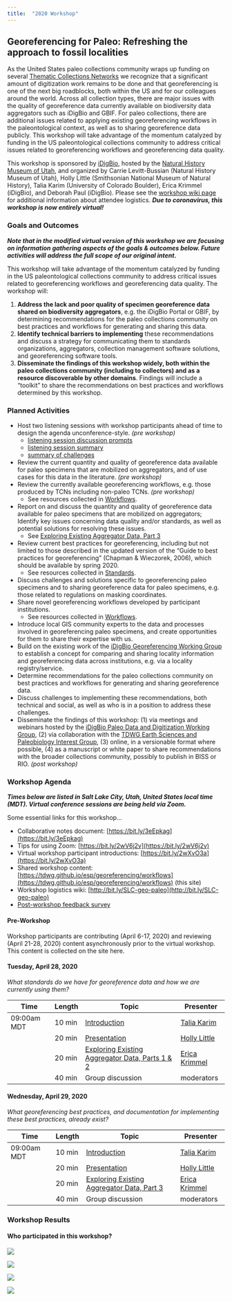 ```yaml
---
title:  "2020 Workshop"
---
```


## Georeferencing for Paleo: Refreshing the approach to fossil localities

As the United States paleo collections community wraps up funding on several [Thematic Collections Networks](https://www.idigbio.org/content/thematic-collections-networks) we recognize that a significant amount of digitization work remains to be done and that georeferencing is one of the next big roadblocks, both within the US and for our colleagues around the world. Across all collection types, there are major issues with the quality of georeference data currently available on biodiversity data aggregators such as iDigBio and GBIF. For paleo collections, there are additional issues related to applying existing georeferencing workflows in the paleontological context, as well as to sharing georeference data publicly. This workshop will take advantage of the momentum catalyzed by funding in the US paleontological collections community to address critical issues related to georeferencing workflows and georeferencing data quality.

This workshop is sponsored by [iDigBio](https://www.idigbio.org/), hosted by the [Natural History Museum of Utah](https://nhmu.utah.edu/), and organized by Carrie Levitt-Bussian (Natural History Museum of Utah), Holly Little (Smithsonian National Museum of Natural History), Talia Karim (University of Colorado Boulder), Erica Krimmel (iDigBio), and Deborah Paul (iDigBio). Please see the [workshop wiki page](https://www.idigbio.org/wiki/index.php/Georeferencing_for_Paleo_Workshop) for additional information about attendee logistics. _**Due to coronavirus, this workshop is now entirely virtual!**_

### Goals and Outcomes

_**Note that in the modified virtual version of this workshop we are focusing on information gathering aspects of the goals & outcomes below. Future activities will address the full scope of our original intent.**_

This workshop will take advantage of the momentum catalyzed by funding in the US paleontological collections community to address critical issues related to georeferencing workflows and georeferencing data quality. The workshop will:
1. **Address the lack and poor quality of specimen georeference data shared on biodiversity aggregators**, e.g. the iDigBio Portal or GBIF, by determining recommendations for the paleo collections community on best practices and workflows for generating and sharing this data.
1. **Identify technical barriers to implementing** these recommendations and discuss a strategy for communicating them to standards organizations, aggregators, collection management software solutions, and georeferencing software tools.
1. **Disseminate the findings of this workshop widely, both within the paleo collections community (including to collectors) and as a resource discoverable by other domains**. Findings will include a “toolkit” to share the recommendations on best practices and workflows determined by this workshop.

### Planned Activities

- Host two listening sessions with workshop participants ahead of time to design the agenda unconference-style. _(pre workshop)_
    - [listening session discussion prompts](2020-workshop/Georeferencing-for-Paleo-Listening-Session-Intro_2020-01-29.pdf)
    - [listening session summary](2020-workshop/Georeferencing-for-Paleo-Listening-Sessions-Summary_2020-01-29.pdf)
    - [summary of challenges](2020-workshop/Georeferencing-for-Paleo-Challenges-Summary_2020-01-29.pdf)
- Review the current quantity and quality of georeference data available for paleo specimens that are mobilized on aggregators, and of use cases for this data in the literature. _(pre workshop)_
- Review the currently available georeferencing workflows, e.g. those produced by TCNs including non-paleo TCNs. _(pre workshop)_
    - See resources collected in [Workflows](workflows).
- Report on and discuss the quantity and quality of georeference data available for paleo specimens that are mobilized on aggregators; Identify key issues concerning data quality and/or standards, as well as potential solutions for resolving these issues.
    - See [Exploring Existing Aggregator Data, Part 3](https://ekrimmel.github.io/paleo-georeferenced-data/georef4paleo)
- Review current best practices for georeferencing, including but not limited to those described in the updated version of the “Guide to best practices for georeferencing” (Chapman & Wieczorek, 2006), which should be available by spring 2020.
    - See resources collected in [Standards](standards).
- Discuss challenges and solutions specific to georeferencing paleo specimens and to sharing georeference data for paleo specimens, e.g. those related to regulations on masking coordinates.
- Share novel georeferencing workflows developed by participant institutions.
    - See resources collected in [Workflows](workflows).
- Introduce local GIS community experts to the data and processes involved in georeferencing paleo specimens, and create opportunities for them to share their expertise with us.
- Build on the existing work of the [iDigBio Georeferencing Working Group](https://www.idigbio.org/wiki/index.php/Georeferencing_Working_Group) to establish a concept for comparing and sharing locality information and georeferencing data across institutions, e.g. via a locality registry/service.
- Determine recommendations for the paleo collections community on best practices and workflows for generating and sharing georeference data.
- Discuss challenges to implementing these recommendations, both technical and social, as well as who is in a position to address these challenges.
- Disseminate the findings of this workshop: (1) via meetings and webinars hosted by the [iDigBio Paleo Data and Digitization Working Group](https://www.idigbio.org/wiki/index.php/Paleo_Digitization_Working_Group), (2) via collaboration with the [TDWG Earth Sciences and Paleobiology Interest Group](https://github.com/tdwg/esp/), (3) online, in a versionable format where possible, (4) as a manuscript or white paper to share recommendations with the broader collections community, possibly to publish in BISS or RIO. _(post workshop)_

### Workshop Agenda

_**Times below are listed in Salt Lake City, Utah, United States local time (MDT). Virtual conference sessions are being held via Zoom.**_

Some essential links for this workshop...
- Collaborative notes document: [https://bit.ly/3eEpkag](https://bit.ly/3eEpkag)
- Tips for using Zoom: [https://bit.ly/2wV6j2v](https://bit.ly/2wV6j2v)
- Virtual workshop participant introductions: [https://bit.ly/2wXvO3a](https://bit.ly/2wXvO3a)
- Shared workshop content: [https://tdwg.github.io/esp/georeferencing/workflows](https://tdwg.github.io/esp/georeferencing/workflows) (this site)
- Workshop logistics wiki: [http://bit.ly/SLC-geo-paleo](http://bit.ly/SLC-geo-paleo)
- [Post-workshop feedback survey](https://fsu.qualtrics.com/jfe/form/SV_5oJ3Wxt3j2RPBn7)

#### Pre-Workshop

Workshop participants are contributing (April 6-17, 2020) and reviewing (April 21-28, 2020) content asynchronously prior to the virtual workshop. This content is collected on the site here.

#### Tuesday, April 28, 2020

_What standards do we have for georeference data and how we are currently using them?_

| Time | Length | Topic | Presenter |
| --- | --- | --- | --- |
| 09:00am MDT | 10 min | [Introduction]() | [Talia Karim](https://orcid.org/0000-0001-6514-963X) |
| | 20 min | [Presentation](2020-workshop/Georef4Paleo_standards_2020-04-28.pdf) | [Holly Little](https://orcid.org/0000-0001-7909-4166) |
| | 20 min | [Exploring Existing Aggregator Data, Parts 1 & 2](https://ekrimmel.github.io/paleo-georeferenced-data/georef4paleo) | [Erica Krimmel](https://orcid.org/0000-0003-3192-0080) |
| | 40 min | Group discussion | moderators |

#### Wednesday, April 29, 2020

_What georeferencing best practices, and documentation for implementing these best practices, already exist?_

| Time | Length | Topic | Presenter |
| --- | --- | --- | --- |
| 09:00am MDT | 10 min | [Introduction]() | [Talia Karim](https://orcid.org/0000-0001-6514-963X) |
| | 20 min | [Presentation]() | [Holly Little](https://orcid.org/0000-0001-7909-4166) |
| | 20 min | [Exploring Existing Aggregator Data, Part 3](https://ekrimmel.github.io/paleo-georeferenced-data/georef4paleo) | [Erica Krimmel](https://orcid.org/0000-0003-3192-0080) |
| | 40 min | Group discussion | moderators |

### Workshop Results

#### Who participated in this workshop?

![](2020-workshop/institution-type-where-workshop-participants-are-based.png)

![](2020-workshop/primary-job-of-workshop-participants.png)

![](2020-workshop/workshop-participants-experience.png)

![](2020-workshop/workshop-participant-involvement-in-US-NSF-ADBC-funding.png)
